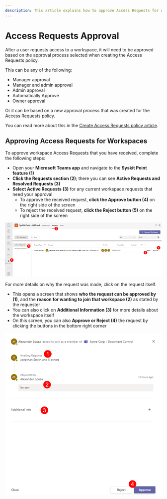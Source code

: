 ```yaml
---
description: This article explains how to approve Access Requests for workspaces in Syskit Point. 
---
```


#  Access Requests Approval

After a user requests access to a workspace, it will need to be approved based on the approval process selected when creating the Access Requests policy.

This can be any of the following:
 * Manager approval
 * Manager and admin approval
 * Admin approval
 * Automatically Approve
 * Owner approval

Or it can be based on a new approval process that was created for the Access Requests policy. 

You can read more about this in the [Create Access Requests policy article](create-access-requests-policy.md).

## Approving Access Requests for Workspaces

To approve workspace Access Requests that you have received, complete the following steps:  
 * Open your **Microsoft Teams app** and navigate to the **Syskit Point feature (1)**
 * **Click the Requests section (2)**; there you can see **Active Requests and Resolved Requests (3)**
* **Select Active Requests (3)** for any current workspace requests that need your approval
  * To approve the received request, **click the Approve button (4)** on the right side of the screen
  * To reject the received request, **click the Reject button (5)** on the right side of the screen

![Approval Process for Workspaces](../../.gitbook/assets/approval-process_first-screen.png)
  
For more details on why the request was made, click on the request itself.

  * This opens a screen that shows **who the request can be approved by (1)**, and the **reason for wanting to join that  workspace (2)** as stated by the requester
  * You can also click on **Additional Information (3)** for more details about the workspace itself
  * On this screen, you can also **Approve or Reject (4)** the request by clicking the buttons in the bottom right corner


![Workspaces Approval - More Information](../../.gitbook/assets/approval-process_more-details.png)